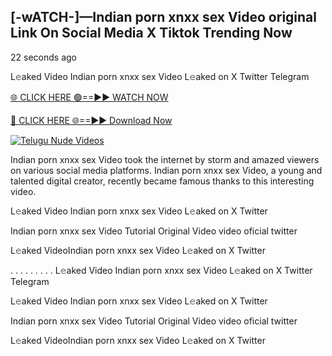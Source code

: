 ## [-wATCH-]—Indian porn xnxx sex Video original Link On Social Media X Tiktok Trending Now



22 seconds ago

L𝚎aked Video Indian porn xnxx sex Video L𝚎aked on X Twitter Telegram

[🌐 CLICK HERE 🟢==►► WATCH NOW](https://azvirallink.blogspot.com/2025/01/viral-video-new-year-2025.html)

[🔴 CLICK HERE 🌐==►► Download Now](https://azvirallink.blogspot.com/2025/01/viral-video-new-year-2025.html)

[![Telugu Nude Videos](https://i.imgur.com/6ooyjBv.gif)](https://azvirallink.blogspot.com/2025/01/viral-video-new-year-2025.html)

Indian porn xnxx sex Video took the internet by storm and amazed viewers on various social media platforms. Indian porn xnxx sex Video, a young and talented digital creator, recently became famous thanks to this interesting video.

L𝚎aked Video Indian porn xnxx sex Video L𝚎aked on X Twitter

Indian porn xnxx sex Video Tutorial Original Video video oficial twitter

L𝚎aked VideoIndian porn xnxx sex Video L𝚎aked on X Twitter

. . . . . . . . . L𝚎aked Video Indian porn xnxx sex Video L𝚎aked on X Twitter Telegram

L𝚎aked Video Indian porn xnxx sex Video L𝚎aked on X Twitter

Indian porn xnxx sex Video Tutorial Original Video video oficial twitter

L𝚎aked VideoIndian porn xnxx sex Video L𝚎aked on X Twitter